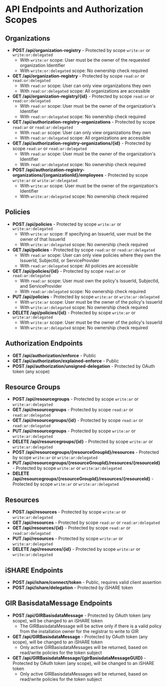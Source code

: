 # API Endpoints and Authorization Scopes

## Organizations
- **POST /api/organization-registry** - Protected by scope `write:or` or `write:or:delegated`
  - With `write:or` scope: User must be the owner of the requested organization Identifier
  - With `write:or:delegated` scope: No ownership check required
- **GET /api/organization-registry** - Protected by scope `read:or` or `read:or:delegated`
  - With `read:or` scope: User can only view organizations they own
  - With `read:or:delegated` scope: All organizations are accessible
- **GET /api/organization-registry/{id}** - Protected by scope `read:or` or `read:or:delegated`
  - With `read:or` scope: User must be the owner of the organization's Identifier
  - With `read:or:delegated` scope: No ownership check required
- **GET /api/authorization-registry-organizations** - Protected by scope `read:ar` or `read:ar:delegated`
  - With `read:ar` scope: User can only view organizations they own
  - With `read:ar:delegated` scope: All organizations are accessible
- **GET /api/authorization-registry-organizations/{id}** - Protected by scope `read:ar` or `read:ar:delegated`
  - With `read:ar` scope: User must be the owner of the organization's Identifier
  - With `read:ar:delegated` scope: No ownership check required
- **POST /api/authorization-registry-organizations/{organizationId}/employees** - Protected by scope `write:ar` or `write:ar:delegated`
  - With `write:ar` scope: User must be the owner of the organization's Identifier
  - With `write:ar:delegated` scope: No ownership check required

## Policies
- **POST /api/policies** - Protected by scope `write:ar` or `write:ar:delegated`
  - With `write:ar` scope: If specifying an IssuerId, user must be the owner of that IssuerId
  - With `write:ar:delegated` scope: No ownership check required
- **GET /api/policies** - Protected by scope `read:ar` or `read:ar:delegated`
  - With `read:ar` scope: User can only view policies where they own the IssuerId, SubjectId, or ServiceProvider
  - With `read:ar:delegated` scope: All policies are accessible
- **GET /api/policies/{id}** - Protected by scope `read:ar` or `read:ar:delegated`
  - With `read:ar` scope: User must own the policy's IssuerId, SubjectId, and ServiceProvider
  - With `read:ar:delegated` scope: No ownership check required
- **PUT /api/policies** - Protected by scope `write:ar` or `write:ar:delegated`
  - With `write:ar` scope: User must be the owner of the policy's IssuerId
  - With `write:ar:delegated` scope: No ownership check required
- **DELETE /api/policies/{id}** - Protected by scope `write:ar` or `write:ar:delegated`
  - With `write:ar` scope: User must be the owner of the policy's IssuerId
  - With `write:ar:delegated` scope: No ownership check required

## Authorization Endpoints
- **GET /api/authorization/enforce** - Public
- **GET /api/authorization/explained-enforce** - Public
- **POST /api/authorization/unsigned-delegation** - Protected by OAuth token (any scope)

## Resource Groups
- **POST /api/resourcegroups** - Protected by scope `write:ar` or `write:ar:delegated`
- **GET /api/resourcegroups** - Protected by scope `read:ar` or `read:ar:delegated`
- **GET /api/resourcegroups/{id}** - Protected by scope `read:ar` or `read:ar:delegated`
- **PUT /api/resourcegroups** - Protected by scope `write:ar` or `write:ar:delegated`
- **DELETE /api/resourcegroups/{id}** - Protected by scope `write:ar` or `write:ar:delegated`
- **POST /api/resourcegroups/{resourceGroupId}/resources** - Protected by scope `write:ar` or `write:ar:delegated`
- **PUT /api/resourcegroups/{resourceGroupId}/resources/{resourceId}** - Protected by scope `write:ar` or `write:ar:delegated`
- **DELETE /api/resourcegroups/{resourceGroupId}/resources/{resourceId}** - Protected by scope `write:ar` or `write:ar:delegated`

## Resources
- **POST /api/resources** - Protected by scope `write:ar` or `write:ar:delegated`
- **GET /api/resources** - Protected by scope `read:ar` or `read:ar:delegated`
- **GET /api/resources/{id}** - Protected by scope `read:ar` or `read:ar:delegated`
- **PUT /api/resources** - Protected by scope `write:ar` or `write:ar:delegated`
- **DELETE /api/resources/{id}** - Protected by scope `write:ar` or `write:ar:delegated`

## iSHARE Endpoints
- **POST /api/ishare/connect/token** - Public, requires valid client assertion
- **POST /api/ishare/delegation** - Protected by iSHARE token

## GIR BasisdataMessage Endpoints
- **POST /api/GIRBasisdataMessage** - Protected by OAuth token (any scope), will be changed to an iSHARE token
  - The GIRBasisdataMessage will be active only if there is a valid policy from the installation owner for the registrar to write to GIR 
- **GET /api/GIRBasisdataMessage** - Protected by OAuth token (any scope), will be changed to an iSHARE token
  - Only active GIRBasisdataMessages will be returned, based on read/write policies for the token subject
- **GET /api/GIRBasisdataMessage/{girBasisdataMessageGUID}** - Protected by OAuth token (any scope), will be changed to an iSHARE token
  - Only active GIRBasisdataMessages will be returned, based on read/write policies for the token subject

